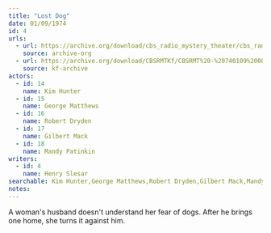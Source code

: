 ```yaml
---
title: "Lost Dog"
date: 01/09/1974
id: 4
urls: 
  - url: https://archive.org/download/cbs_radio_mystery_theater/cbs_radio_mystery_theater-0001-0050.zip/cbs_radio_mystery_theater-0001-0050%2Fcbsrmt_0004_lost_dog.mp3
    source: archive-org
  - url: https://archive.org/download/CBSRMTKf/CBSRMT%20-%20740109%200004%20Lost%20Dog_kf.mp3
    source: kf-archive
actors:  
  - id: 14
    name: Kim Hunter  
  - id: 15
    name: George Matthews  
  - id: 16
    name: Robert Dryden  
  - id: 17
    name: Gilbert Mack  
  - id: 18
    name: Mandy Patinkin
writers:  
  - id: 4
    name: Henry Slesar
searchable: Kim Hunter,George Matthews,Robert Dryden,Gilbert Mack,Mandy Patinkin Henry Slesar
notes:  
---
```

A woman's husband doesn't understand her fear of dogs. After he brings one home, she turns it against him.